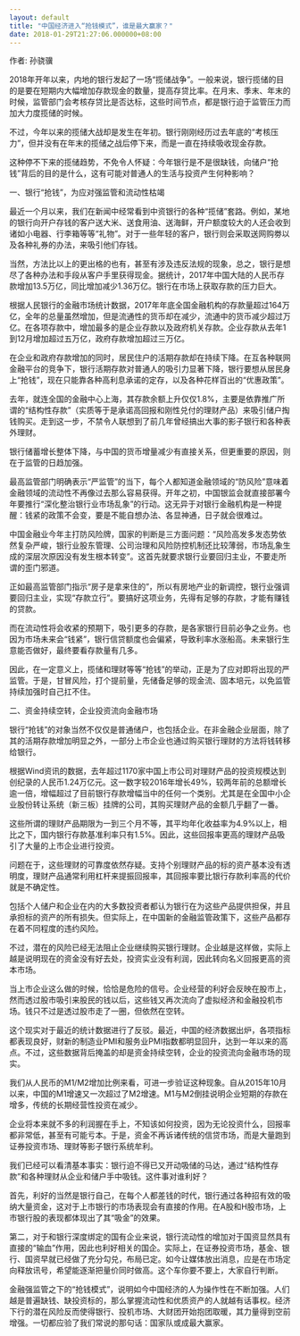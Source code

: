 ```yaml
---
layout: default
title: "中国经济进入“抢钱模式”，谁是最大赢家？"
date: 2018-01-29T21:27:06.000000+08:00
---
```


作者: 孙骁骥

2018年开年以来，内地的银行发起了一场“揽储战争”。一般来说，银行揽储的目的是要在短期内大幅增加存款现金的数量，提高存贷比率。在月末、季末、年末的时候，监管部门会考核存贷比是否达标，这些时间节点，都是银行迫于监管压力而加大力度揽储的时候。

不过，今年以来的揽储大战却是发生在年初。银行刚刚经历过去年底的“考核压力”，但并没有在年末的揽储之战后停下来，而是一直在持续吸收现金存款。

这种停不下来的揽储趋势，不免令人怀疑：今年银行是不是很缺钱，向储户“抢钱”背后的目的是什么，这有可能对普通人的生活与投资产生何种影响？

一、银行“抢钱”，为应对强监管和流动性枯竭

最近一个月以来，我们在新闻中经常看到中资银行的各种“揽储”套路。例如，某地的银行向开户存钱的客户送大米、送食用油、送海鲜，开户额度较大的人还会收到诸如小电器、行李箱等等“礼物”。对于一些年轻的客户，银行则会采取送网购劵以及各种礼券的办法，来吸引他们存钱。

当然，方法比以上的更出格的也有，甚至有涉及违反法规的现象，总之，银行是想尽了各种办法和手段从客户手里获得现金。据统计，2017年中国大陆的人民币存款增加13.5万亿，同比增加减少1.36万亿。银行在市场上获取存款的压力巨大。

根据人民银行的金融市场统计数据，2017年年底全国金融机构的存款量超过164万亿，全年的总量虽然增加，但是流通性的货币却在减少，流通中的货币减少超过万亿。在各项存款中，增加最多的是企业存款以及政府机关存款。企业存款从去年1到12月增加超过五万亿，政府存款增加超过三万亿。

在企业和政府存款增加的同时，居民住户的活期存款却在持续下降。在互各种联网金融平台的竞争下，银行活期存款对普通人的吸引力显著下降，银行要想从居民身上“抢钱”，现在只能靠各种高利息承诺的定存，以及各种花样百出的“优惠政策”。

去年，就连全国的金融中心上海，其存款余额上升仅仅1.8%，主要是依靠推广所谓的“结构性存款”（实质等于是承诺高回报和刚性兑付的理财产品）来吸引储户掏钱购买。走到这一步，不禁令人联想到了前几年曾经搞出大事的影子银行和各种表外理财。

银行储蓄增长整体下降，与中国的货币增量减少有直接关系，但更重要的原因，则在于监管的日趋加强。

最高监管部门明确表示“严监管”的当下，每个人都知道金融领域的“防风险”意味着金融领域的流动性不再像过去那么容易获得。开年之初，中国银监会就直接部署今年要推行“深化整治银行业市场乱象”的行动。这无异于对银行金融机构是一种提醒：钱紧的政策不会变，要是不能自想办法、各显神通，日子就会很难过。

中国金融业今年主打防风险牌，国家的判断是三方面问题：“风险高发多发态势依然复杂严峻，银行业股东管理、公司治理和风险防控机制还比较薄弱，市场乱象生成的深层次原因没有发生根本转变”。这首先就要求银行业要回归主业，不要走所谓的歪门邪道。

正如最高监管部门指示“房子是拿来住的”，所以有房地产业的新调控，银行业强调要回归主业，实现“存款立行”。要搞好这项业务，先得有足够的存款，才能有赚钱的贷款。

而在流动性将会收紧的预期下，吸引更多的存款，是各家银行目前必争之业务。也因为市场未来会“钱紧”，银行信贷额度也会偏紧，导致利率水涨船高。未来银行生意能否做好，最终要看存款量有几多。

因此，在一定意义上，揽储和理财等等“抢钱”的举动，正是为了应对即将出现的严监管。于是，甘冒风险，打个提前量，先储备足够的现金流、固本培元，以免监管持续加强时自己扛不住。

二、资金持续空转，企业投资流向金融市场

银行“抢钱”的对象当然不仅仅是普通储户，也包括企业。在非金融企业层面，除了其的活期存款增加明显之外，一部分上市企业也通过购买银行理财的方法将钱转移给银行。

根据Wind资讯的数据，去年超过1170家中国上市公司对理财产品的投资规模达到创纪录的人民币1.24万亿元。这一数字较2016年增长49%，较两年前的总额增长逾一倍，增幅超过了目前银行存款增幅当中的任何一个类别。尤其是在全国中小企业股份转让系统（新三板）挂牌的公司，其购买理财产品的金额几乎翻了一番。

这些所谓的理财产品期限为一到三个月不等，其平均年化收益率为4.9%以上，相比之下，国内银行存款基准利率只有1.5%。因此，这些回报率更高的理财产品吸引了大量的上市企业进行投资。

问题在于，这些理财的可靠度依然存疑。支持个别理财产品的标的资产基本没有透明度，理财产品通常利用杠杆来提振回报率，其回报率要比银行存款利率高的代价就是不确定性。

包括个人储户和企业在内的大多数投资者都认为银行在为这些产品提供担保，并且承担标的资产的所有损失。但实际上，在中国新的金融监管政策下，这些产品都存在着不同程度的违约风险。

不过，潜在的风险已经无法阻止企业继续购买银行理财。企业越是这样做，实际上越是说明现在的资金没有好去处，投资实业没有利润，因此转向名义回报更高的资本市场。

当上市企业这么做的时候，恰恰是危险的信号。企业经营的利好会反映在股市上，然而透过股市吸引来股民的钱以后，这些钱又再次流向了虚拟经济和金融投机市场。钱只不过是透过股市走了一圈，但依然在空转。

这个现实对于最近的统计数据进行了反驳。最近，中国的经济数据出炉，各项指标都表现良好，财新的制造业PMI和服务业PMI指数都明显回升，达到一年以来的高点。不过，这些数据背后掩盖的却是资金持续空转，企业的投资流向金融市场的现实。

我们从人民币的M1/M2增加比例来看，可进一步验证这种现象。自从2015年10月以来，中国的M1增速又一次超过了M2增速。M1与M2倒挂说明企业短期的存款在增多，传统的长期经营性投资在减少。

企业将本来就不多的利润握在手上，不知该如何投资，因为无论投资什么，回报率都非常低，甚至有可能亏本。于是，资金不再诉诸传统的信贷市场，而是大量跑到证券投资市场、理财等影子银行系统牟利。

我们已经可以看清基本事实：银行迫不得已又开动吸储的马达，通过“结构性存款”和各种理财从企业和储户手中吸钱。这件事对谁利好？

首先，利好的当然是银行自己，在每个人都差钱的时代，银行通过各种招有效的吸纳大量资金，这对于上市银行的市场表现会有直接的作用。在A股和H股市场，上市银行股的表现都体现出了其“吸金”的效果。

第二，对于和银行深度绑定的国有企业来说，银行流动性的增加对于国资显然具有直接的“输血”作用，因此也利好相关的国企。实际上，在证券投资市场，基金、银行、国资早就已经做了充分勾兑，布局已定。如今让媒体放出消息，应是在市场定向释放讯号，希望能逐渐把量价同时做高。这个车你要不要上，大家自行判断。

金融强监管之下的“抢钱模式”，说明如今中国经济的人为操作性在不断加强。人们越是普遍缺钱、缺投资标的，那么掌握流动性和优质资产的人就越有话事权。经济下行的潜在风险反而使得银行、投机市场、大财团开始抱团取暖，其力量得到空前增强。一切都应验了我们常说的那句话：国家队或成最大赢家。

